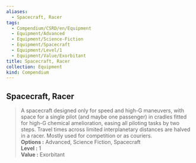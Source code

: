 ```yaml
---
aliases:
  - Spacecraft, Racer
tags:
  - Compendium/CSRD/en/Equipment
  - Equipment/Advanced
  - Equipment/Science-Fiction
  - Equipment/Spacecraft
  - Equipment/Level/1
  - Equipment/Value/Exorbitant
title: Spacecraft, Racer
collection: Equipment
kind: Compendium
---
```

## Spacecraft, Racer  
  
>A spacecraft designed only for speed and high-G maneuvers, with space for a single pilot (and maybe one passenger) in cradles fitted for high-G chemical amelioration, easing all piloting tasks by two steps. Travel times across limited interplanetary distances are halved in a racer. Mostly used for competition or as couriers.  
> **Options :** Advanced, Science Fiction, Spacecraft  
> **Level :** 1  
> **Value :** Exorbitant